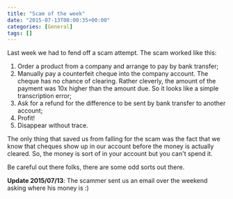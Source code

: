 ```yaml
---
title: "Scam of the week"
date: "2015-07-13T08:00:35+00:00"
categories: [General]
tags: []
---
```


Last week we had to fend off a scam attempt. The scam worked like this:
<ol>
	<li>Order a product from a company and arrange to pay by bank transfer;</li>
	<li>Manually pay a counterfeit cheque into the company account. The cheque has no chance of clearing. Rather cleverly, the amount of the payment was 10x higher than the amount due. So it looks like a simple transcription error;</li>
	<li>Ask for a refund for the difference to be sent by bank transfer to another account;</li>
	<li>Profit!</li>
	<li>Disappear without trace.</li>
</ol>
The only thing that saved us from falling for the scam was the fact that we know that cheques show up in our account before the money is actually cleared. So, the money is sort of in your account but you can't spend it.

Be careful out there folks, there are some odd sorts out there.

<strong>Update 2015/07/13</strong>: The scammer sent us an email over the weekend asking where his money is :)
